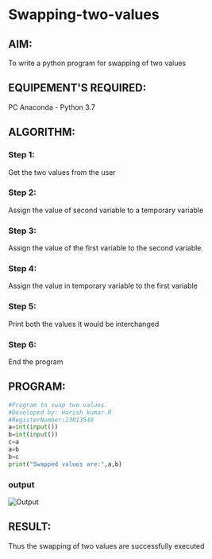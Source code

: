 # Swapping-two-values
## AIM:
To write a python program for swapping of two values
## EQUIPEMENT'S REQUIRED: 
PC
Anaconda - Python 3.7
## ALGORITHM: 
### Step 1:
Get the two values from the user
### Step 2: 
Assign the value of second variable to a temporary variable 
### Step 3: 
Assign the value of the first variable to the second variable.
### Step 4:  
Assign the value in temporary variable to the first variable
### Step 5: 
Print both the values it would be interchanged
### Step 6: 
End the program
## PROGRAM:
```py
#Program to swap two values.
#Developed by: Harish kumar.R
#RegisterNumber:23013540
a=int(input())
b=int(input())
c=a
a=b
b=c
print("Swapped values are:",a,b)
```
### output
![Output](https://github.com/harissunique/Swapping-two-values/assets/147139338/9a9b67a5-c65f-4341-b983-7a13879538a5)




## RESULT:
Thus the swapping of two values are successfully executed



